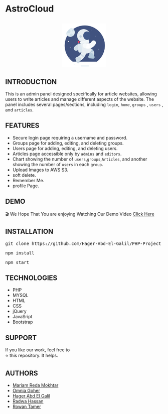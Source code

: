 # AstroCloud
<p align="center" style="margin-top:6%;margin-bottom:6%;">
 <img style = "width:140px; height:140px;" src="/views/dist/img/logo.gif" />
</p>

## INTRODUCTION
This is an admin panel designed specifically for article websites, allowing users to write articles and manage different aspects of the website. The panel includes several pages/sections, including `login`, `home`, `groups` , `users` , and `articles`.

## FEATURES
- Secure login page requiring a username and password.
- Groups page for adding, editing, and deleting groups.
- Users page for adding, editing, and deleting users.
- Articles page accessible only by `admins` and `editors`.
- Chart showing the number of `users`,`groups`,`Articles`, and another showing the number of `users` in each `group`.
- Upload Images to AWS S3.
- soft delete.
- Remember Me.
- profile Page.

## DEMO
🎬
We Hope That You are enjoying Watching Our Demo Video 
[Click Here](https://www.youtube.com/watch?v=GF_O8Uo7Tu8) 

## INSTALLATION
<pre>
git clone https://github.com/Hager-Abd-El-Galil/PHP-Project
</pre>

<pre>
npm install
</pre>

<pre>
npm start
</pre>

## TECHNOLOGIES
- PHP
- MYSQL
- HTML
- CSS
- jQuery
- JavaSript
- Bootstrap


## SUPPORT
If you like our work, feel free to </br>
⭐ this repository. It helps.

## AUTHORS
  - [Mariam Reda Mokhtar](https://github.com/Mariam-Mokhtar)
  - [Omnia Goher](https://github.com/Omnia-Goher)
  - [Hager Abd El Galil](https://github.com/Hager-Abd-El-Galil)
  - [Radwa Hassan](https://github.com/RadwaHassan99)
  - [Rowan Tamer](https://github.com/rowantamer)
  
  
 
  

